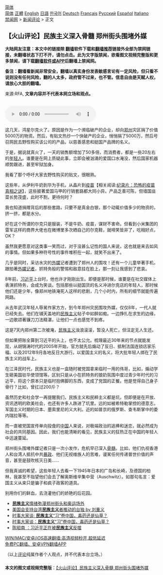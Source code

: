  <!-- 面包屑导航 --> <div class="breadcrumb"><!-- GTranslate: https://gtranslate.io/ -->  <div class="switcher notranslate">  <div class="selected">  <a href="#" onclick="return false;"> 简体</a>  </div>  <div class="option">  <a href="https://www.bannedbook.org" onclick="doGTranslate('zh-CN|zh-CN');jQuery('div.switcher div.selected a').html(jQuery(this).html());return false;" title="简体中文" class="nturl selected"> 简体</a>  <a href="https://www.bannedbook.org/zh-tw/" onclick="doGTranslate('zh-CN|zh-TW');jQuery('div.switcher div.selected a').html(jQuery(this).html());return false;" title="繁體中文" class="nturl"> 正體</a>  <a href="https://www.bannedbook.org/en/" onclick="doGTranslate('zh-CN|en');jQuery('div.switcher div.selected a').html(jQuery(this).html());return false;" title="English" class="nturl"> English</a>  <a href="https://www.bannedbook.org/ja/" onclick="doGTranslate('zh-CN|ja');jQuery('div.switcher div.selected a').html(jQuery(this).html());return false;" title="日本語" class="nturl"> 日語</a>  <a href="https://www.bannedbook.org/ko/" onclick="doGTranslate('zh-CN|ko');jQuery('div.switcher div.selected a').html(jQuery(this).html());return false;" title="한국어" class="nturl"> 한국어</a>  <a href="https://www.bannedbook.org/de/" onclick="doGTranslate('zh-CN|de');jQuery('div.switcher div.selected a').html(jQuery(this).html());return false;" title="Deutsch" class="nturl"> Deutsch</a>  <a href="https://www.bannedbook.org/fr/" onclick="doGTranslate('zh-CN|fr');jQuery('div.switcher div.selected a').html(jQuery(this).html());return false;" title="Français" class="nturl"> Français</a>  <a href="https://www.bannedbook.org/ru/" onclick="doGTranslate('zh-CN|ru');jQuery('div.switcher div.selected a').html(jQuery(this).html());return false;" title="Русский" class="nturl"> Русский</a>  <a href="https://www.bannedbook.org/es/" onclick="doGTranslate('zh-CN|es');jQuery('div.switcher div.selected a').html(jQuery(this).html());return false;" title="Español" class="nturl"> Español</a>  <a href="https://www.bannedbook.org/it/" onclick="doGTranslate('zh-CN|it');jQuery('div.switcher div.selected a').html(jQuery(this).html());return false;" title="Italiano" class="nturl"> Italiano</a>  </div>  </div>      <div class='breadcrumb-sub'><!-- Breadcrumb NavXT 6.3.0 --> <a href="https://www.bannedbook.org/" class="home">禁闻网</a> &gt; <a href="https://www.bannedbook.org/bnews/comments/" class="category">新闻评论</a> &gt; 正文</div></div><h2>【火山评论】民族主义深入骨髓 郑州街头围堵外媒</h2> <p class="notice"><b>大陆网友注意：本文中的链接除 <a href="https://github.com/bannedbook/fanqiang" >翻墙</a>软件下载和<a href="https://github.com/killgcd/justmysocks/blob/master/README.md">翻墙推荐</a>链接外全部为禁网链接，未翻墙状态下打不开，请勿点击。此为文字版禁闻，欲看图文视频完整版和更多禁闻，请下载<a href="https://github.com/bannedbook/fanqiang">翻墙软件或APP</a>后翻墙上禁闻网。</p><p>备注：翻墙看新闻非常安全，翻墙以真实身份发表敏感言论有一定风险，但只看不说则没有任何风险，翻的人太多，政府管不过来，也不管。信息自由是天赋人权，请放心大胆的翻墙。</b></p>  <div class="entry"> <p>来源:RFA, <strong>文章内容并不代表本网立场和观点。</strong></p> <p><br /> <audio controls="controls" preload="metadata" src="https://www.rfa.org/cantonese/commentaries/volcano/specialcom-07282021102204.html/@@stream" type="audio/mpeg"><br /> </audio></p> <p>这几天，鸿星尔克火了。原因是作为一个濒临破产的企业，却向<a href="https://www.bannedbook.org/bnews/tag/%e9%83%91%e5%b7%9e/" class="st_tag internal_tag" rel="tag" title="标签 郑州 下的日志">郑州</a>灾区捐了价值5000万的物资。然后，有贴文热炒一个快破产的企业，悄悄捐了5000万，然后号召网民去野性购买该公司的产品，以慈善感恩和挺国产品牌的名义。</p> <p>于是，据说就真火了，一天的销售额增加了50多倍，而消费者，都是一些20左右的<a href="https://www.bannedbook.org/bnews/tag/%e5%b9%b4%e8%bd%bb%e4%ba%ba/" class="st_tag internal_tag" rel="tag" title="标签 年轻人 下的日志">年轻人</a>。谁要是在网上质疑此事，立即会被汹涌的爱国口水淹没，然后国家机器顺势跟进，甚至牢狱加身。</p> <p>我看了那个呼吁大家去野性购买的贴文，很眼熟。</p>  <p>这些年，从伊利牛奶到华为手机，从晶片到<span class='wp_keywordlink'><a href="https://www.bannedbook.org/bnews/tculture/20160630/551027.html" title="疫苗" target="_blank">疫苗</a></span>【相关阅读:<a href='https://www.bannedbook.org/bnews/topimagenews/20180408/925060.html' target='_blank'>纪录片：恐怖的疫苗真相之谜</a>】，这些披著爱国马甲的行销套路都大同小异。产品乏善可陈，但墙国韭菜长势茂盛，此时不割，更待何时？</p> <p>我也知道捐赠背后的那些套路，只要不是真金白银，那个动辄价值多少的物资的，挤一挤，都是水分。</p> <p>好在这个所谓的尔克只是服装，不是牛奶、疫苗，谋财不害命。但看到小米集团的雷军这样的商界大佬也在微博里多次晒自己的尔克鞋，就啼笑皆非了，吃相好点，OK？</p> <p>虽然我更愿意对这类事一笑而过，对于没甚么记性的国人来说，这也就是来去如风的事情。但如果多种符号性的事件堆积在一起，就笑不出来了。</p> <p>几乎是同时，采访水灾的<a href="https://www.bannedbook.org/bnews/tag/%e5%a4%96%e5%aa%92/" class="st_tag internal_tag" rel="tag" title="标签 外媒 下的日志">外媒</a>记者遭到了郑州人的围攻！还有一个儿童举著手机，跟拍著<a href="https://www.bannedbook.org/bnews/tag/%E5%A4%96%E5%AA%92%E8%AE%B0%E8%80%85/" class="st_tag internal_tag" rel="tag" title="标签 外媒记者 下的日志">外媒记者</a>，抓特务般的警惕和敌意挂在脸上，那一刻让我感到了悲哀。</p>  <p>8年前，<a href="https://www.bannedbook.org/bnews/tag/%e4%b9%a0%e8%bf%91%e5%b9%b3/" class="st_tag internal_tag" rel="tag" title="标签 习近平 下的日志">习近平</a>上台时，他也许才刚刚出生。即便是那时候，谁要是在社交媒体上表演抓特务，会成为笑谈。包括那些以挺国货的名义冲进尔克店的年轻人，那时候他们还是少年，像郑州地铁淹死人这样的悲剧，几个小时内，所有的细节就能传遍网路。</p> <p>从去年武汉年轻人辱駡作家方方，到今年郑州灾民围攻外媒，仅仅8年，一代人就已经失去。他们在铺天盖地的<span class='wp_keywordlink'><a href="https://www.bannedbook.org/forum11/topic333.html" title="禁片：民族主义和三座大山" target="_blank">民族主义</a></span>帖子中如醉如痴。一边挣扎在求生的边缘，一边歌颂著镰刀刀法精湛，让他们一点也感觉不到疼。</p> <p>这是7天内郑州第二次被淹，<a href="https://www.bannedbook.org/bnews/tag/%E6%B0%91%E6%97%8F%E4%B8%BB%E4%B9%89/" class="st_tag internal_tag" rel="tag" title="标签 民族主义 下的日志">民族主义</a>浊浪滚滚，暂没人死亡，但注定无人生还。</p> <p>但如果把账全算到习近平的头上，也不太公允。梳理最近30年来的节点就能发现，从胡锦涛时代的2005年开始，官方就先后煽动了反日、抵制法国连锁店家乐福、以及2012年9月各地反日大游行。以爱国主义的名义，将大批年轻人绑在了民族主义的战车上。</p> <p>在江泽民时代，民族主义也是一盒随时被党国拿来临时一用的伟哥，比如，煽动学生砸美国驻华使领馆等。区别只是从小在抓特务的狼奶氛围中度过青少年时代的习近平，将这个原本只是临时抱佛脚的东西，变成了党国的正餐。他是觉得自己身子骨行？比如，曾扛过200斤？</p>  <p>虽然历史和社会学一再提醒我们，民族主义和民粹主义都是坑，但即便是在开放、资讯透明的欧美社会，也还有许多人跌进了坑里。远的如被希特勒掌控的德意志，军国主义时期的日本、墨索里尼的义大利。近的如普京的俄罗斯、查韦斯掌中的委内瑞拉等等。</p> <p>而一直被党国宣传单向投食的<span class='wp_keywordlink_affiliate'><a href="https://www.bannedbook.org/" title="中国" target="_blank">中国</a></span>人来说，对极端政治的追捧和迷恋，就必然成为社会的共同基因。因此，我们也能清晰的看见，民族主义的狂热正在中国的年轻人中迅速蔓延。</p> <p>郑州街头围堵外媒记者只是一次小发作，危机早已深入<a href="https://www.bannedbook.org/bnews/tag/%E9%AA%A8%E9%AB%93/" class="st_tag internal_tag" rel="tag" title="标签 骨髓 下的日志">骨髓</a>。比如，他们仇视香港人和台湾人抵抗中共<span class='wp_keywordlink'><a href="https://www.bannedbook.org/forum11/topic276.html" title="禁片：评中国共产党的暴政" target="_blank">暴政</a></span>、他们无视维族人的苦难，谩駡任何传递普世价值的声音，甚至是鼓吹核灭日美……</p> <p>但我真诚的希望，这些年轻人去看一下1945年日本的广岛和长崎，及德国的柏林，我甚至不指望他们会去了解奥斯维辛集中营（Auschwitz）。如那句名言：爱国主义从来只是骗子和疯子政客的道具。</p> <p>别用你们的鲜血，去浇灌他们的娇艳的后花园。</p>  <ul class='op-related-articles' title='相关阅读'> <li><a href='https://www.bannedbook.org/bnews/headline/20210727/1594774.html' target='_blank'><b>民族主义</b>情绪弥漫郑州街头和奥运场外</a></li> <li><a href='https://www.bannedbook.org/bnews/taiwannews/20210724/1593281.html' target='_blank'>美国会支持台湾<b>民族主义</b>者推动的台独 by 刘重义</a></li> <li><a href='https://www.bannedbook.org/bnews/headline/20210721/1590930.html' target='_blank'>时事大家谈: <b>民族主义</b>“习”卷中国，毒药还是仙草？</a></li> <li><a href='https://www.bannedbook.org/bnews/comments/20210720/1590835.html' target='_blank'>时事大家谈：<b>民族主义</b>“习”卷中国，毒药还是仙草？</a></li> <li><a href='https://www.bannedbook.org/bnews/comments/20210719/1589883.html' target='_blank'>陈昭南 ：习近平正在被<b>民族主义</b>反噬</a></li> </ul> <p class="texttj"> <a href="https://github.com/bannedbook/fanqiang/wiki/V2ray%E6%9C%BA%E5%9C%BA" target="_blank">WIN/MAC/安卓/iOS高速翻墙:高清视频秒开,超低延迟</a><br/> <a href="https://github.com/bannedbook/fanqiang/wiki/%E7%A6%81%E9%97%BB%E7%BD%91%E5%AE%89%E5%8D%93%E7%BF%BB%E5%A2%99%E6%96%B0%E9%97%BBAPP" target="_blank">免费PC翻墙、安卓VPN翻墙APP</a></p><p>（以上<span class='wp_keywordlink_affiliate'><a href="https://www.bannedbook.org/bnews/comments/" title="新闻评论" target="_blank">评论</a></span>纯属作者个人观点，并不代表本台立场。）</p><a name='sharetosocial'></a>  <div style="margin-bottom:5px;padding-bottom:5px;clear:both"> <div id="archive-pix-1" class="banner-ads"> <!-- AuctionX Display platform tag START --> <div id="26318x728x90x621x_ADSLOT2" clicktrack="%%CLICK_URL_ESC%%"></div> <!-- AuctionX Display platform tag END --> </div> <div id="archive-pix-2" class="banner-ads"> <!-- AuctionX Display platform tag START --> <div id="26315x300x250x621x_ADSLOT2" clicktrack="%%CLICK_URL_ESC%%"></div> <!-- AuctionX Display platform tag END --> </div> </div>  <div id="archive-pix-1" class="banner-ads"> <!-- AuctionX Display platform tag START --> <div id="26318x728x90x621x_ADSLOT3" clicktrack="%%CLICK_URL_ESC%%"></div> <!-- AuctionX Display platform tag END --> </div> <div><b>本文的图文或视频完整版</b>：<a href='https://www.bannedbook.org/bnews/comments/20210729/1596511.html'>【火山评论】民族主义深入骨髓 郑州街头围堵外媒</a></div>  </div><!--END ENTRY--> 